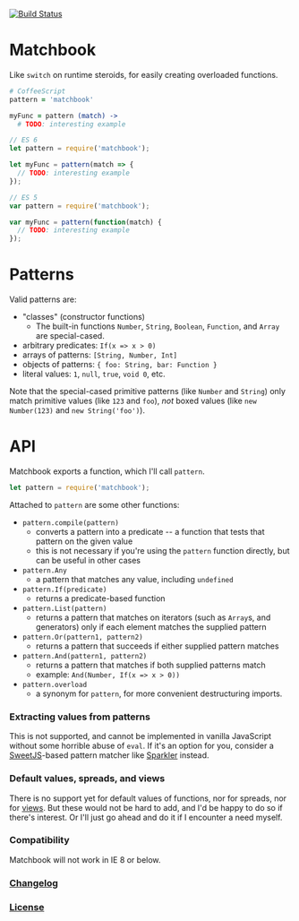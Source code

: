 [![Build Status](https://travis-ci.org/ianthehenry/matchbook.svg)](https://travis-ci.org/ianthehenry/matchbook)

# Matchbook

Like `switch` on runtime steroids, for easily creating overloaded functions.

```coffeescript
# CoffeeScript
pattern = 'matchbook'

myFunc = pattern (match) ->
  # TODO: interesting example
```

```javascript
// ES 6
let pattern = require('matchbook');

let myFunc = pattern(match => {
  // TODO: interesting example
});
```

```javascript
// ES 5
var pattern = require('matchbook');

var myFunc = pattern(function(match) {
  // TODO: interesting example
});
```

# Patterns

Valid patterns are:

- "classes" (constructor functions)
    - The built-in functions `Number`, `String`, `Boolean`, `Function`, and `Array` are special-cased.
- arbitrary predicates: `If(x => x > 0)`
- arrays of patterns: `[String, Number, Int]`
- objects of patterns: `{ foo: String, bar: Function }`
- literal values: `1`, `null`, `true`, `void 0`, etc.

Note that the special-cased primitive patterns (like `Number` and `String`) only match primitive values (like `123` and `foo`), *not* boxed values (like `new Number(123)` and `new String('foo')`).

# API

Matchbook exports a function, which I'll call `pattern`.

```javascript
let pattern = require('matchbook');
```

Attached to `pattern` are some other functions:

- `pattern.compile(pattern)`
    - converts a pattern into a predicate -- a function that tests that pattern on the given value
    - this is not necessary if you're using the `pattern` function directly, but can be useful in other cases
- `pattern.Any`
     - a pattern that matches any value, including `undefined`
- `pattern.If(predicate)`
    - returns a predicate-based function
- `pattern.List(pattern)`
    - returns a pattern that matches on iterators (such as `Array`s, and generators) only if each element matches the supplied pattern
- `pattern.Or(pattern1, pattern2)`
    - returns a pattern that succeeds if either supplied pattern matches
- `pattern.And(pattern1, pattern2)`
    - returns a pattern that matches if both supplied patterns match
    - example: `And(Number, If(x => x > 0))`
- `pattern.overload`
    - a synonym for `pattern`, for more convenient destructuring imports.

### Extracting values from patterns

This is not supported, and cannot be implemented in vanilla JavaScript without some horrible abuse of `eval`. If it's an option for you, consider a [SweetJS]()-based pattern matcher like [Sparkler](https://github.com/natefaubion/sparkler) instead.

### Default values, spreads, and views

There is no support yet for default values of functions, nor for spreads, nor for [views](https://ghc.haskell.org/trac/ghc/wiki/ViewPatterns). But these would not be hard to add, and I'd be happy to do so if there's interest. Or I'll just go ahead and do it if I encounter a need myself.

### Compatibility

Matchbook will not work in IE 8 or below.

### [Changelog](./CHANGELOG.md)
### [License](./LICENSE)
